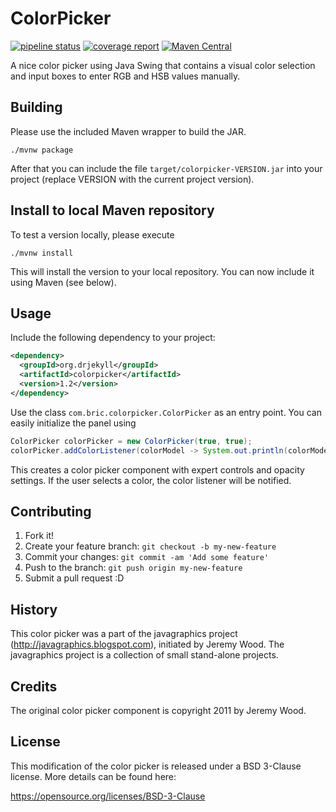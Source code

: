 # ColorPicker

[![pipeline status](https://gitlab.com/dheid/colorpicker/badges/master/pipeline.svg)](https://gitlab.com/dheid/colorpicker/commits/master)
[![coverage report](https://gitlab.com/dheid/colorpicker/badges/master/coverage.svg)](https://gitlab.com/dheid/colorpicker/commits/master)
[![Maven Central](https://img.shields.io/maven-central/v/org.drjekyll/colorpicker.svg?maxAge=2592000)](http://search.maven.org/#search%7Cgav%7C1%7Cg%3A%22org.drjekyll%22%20AND%20a%3A%22colorpicker%22)

A nice color picker using Java Swing that contains a visual color selection and input boxes to enter RGB and HSB values manually.

## Building

Please use the included Maven wrapper to build the JAR.

    ./mvnw package
    
After that you can include the file `target/colorpicker-VERSION.jar` into your project (replace VERSION with
the current project version).

## Install to local Maven repository

To test a version locally, please execute

    ./mvnw install
    
This will install the version to your local repository. You can now include it using Maven (see below).

## Usage

Include the following dependency to your project:

```xml 
<dependency>
  <groupId>org.drjekyll</groupId>
  <artifactId>colorpicker</artifactId>
  <version>1.2</version>
</dependency>
```

Use the class `com.bric.colorpicker.ColorPicker` as an entry point. You can easily initialize the panel using

```Java
ColorPicker colorPicker = new ColorPicker(true, true);
colorPicker.addColorListener(colorModel -> System.out.println(colorModel.getColor()));
```

This creates a color picker component with expert controls and opacity settings. If the user selects a color, the color listener will be notified.

## Contributing

1. Fork it!
2. Create your feature branch: `git checkout -b my-new-feature`
3. Commit your changes: `git commit -am 'Add some feature'`
4. Push to the branch: `git push origin my-new-feature`
5. Submit a pull request :D

## History

This color picker was a part of the javagraphics project (http://javagraphics.blogspot.com), initiated by Jeremy Wood. The javagraphics project is a collection of small stand-alone projects.

## Credits

The original color picker component is copyright 2011 by Jeremy Wood.

## License

This modification of the color picker is released under a BSD 3-Clause
license. More details can be found here:
 
https://opensource.org/licenses/BSD-3-Clause
